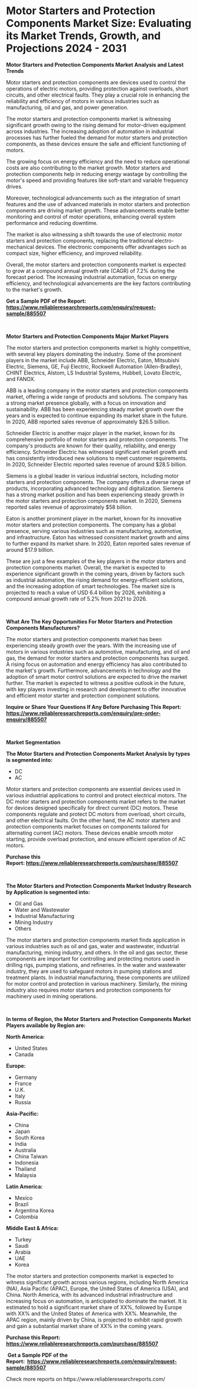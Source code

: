 <p><h1>Motor Starters and Protection Components Market Size: Evaluating its Market Trends, Growth, and Projections 2024 - 2031</h1></p><p><strong>Motor Starters and Protection Components Market Analysis and Latest Trends</strong></p>
<p><p>Motor starters and protection components are devices used to control the operations of electric motors, providing protection against overloads, short circuits, and other electrical faults. They play a crucial role in enhancing the reliability and efficiency of motors in various industries such as manufacturing, oil and gas, and power generation.</p><p>The motor starters and protection components market is witnessing significant growth owing to the rising demand for motor-driven equipment across industries. The increasing adoption of automation in industrial processes has further fueled the demand for motor starters and protection components, as these devices ensure the safe and efficient functioning of motors.</p><p>The growing focus on energy efficiency and the need to reduce operational costs are also contributing to the market growth. Motor starters and protection components help in reducing energy wastage by controlling the motor's speed and providing features like soft-start and variable frequency drives.</p><p>Moreover, technological advancements such as the integration of smart features and the use of advanced materials in motor starters and protection components are driving market growth. These advancements enable better monitoring and control of motor operations, enhancing overall system performance and reducing downtime.</p><p>The market is also witnessing a shift towards the use of electronic motor starters and protection components, replacing the traditional electro-mechanical devices. The electronic components offer advantages such as compact size, higher efficiency, and improved reliability.</p><p>Overall, the motor starters and protection components market is expected to grow at a compound annual growth rate (CAGR) of 7.2% during the forecast period. The increasing industrial automation, focus on energy efficiency, and technological advancements are the key factors contributing to the market's growth.</p></p>
<p><strong>Get a Sample PDF of the Report:&nbsp; <a href="https://www.reliableresearchreports.com/enquiry/request-sample/885507">https://www.reliableresearchreports.com/enquiry/request-sample/885507</a></strong></p>
<p>&nbsp;</p>
<p><strong>Motor Starters and Protection Components Major Market Players</strong></p>
<p><p>The motor starters and protection components market is highly competitive, with several key players dominating the industry. Some of the prominent players in the market include ABB, Schneider Electric, Eaton, Mitsubishi Electric, Siemens, GE, Fuji Electric, Rockwell Automation (Allen-Bradley), CHINT Electrics, Alstom, LS Industrial Systems, Hubbell, Lovato Electric, and FANOX.</p><p>ABB is a leading company in the motor starters and protection components market, offering a wide range of products and solutions. The company has a strong market presence globally, with a focus on innovation and sustainability. ABB has been experiencing steady market growth over the years and is expected to continue expanding its market share in the future. In 2020, ABB reported sales revenue of approximately $26.5 billion.</p><p>Schneider Electric is another major player in the market, known for its comprehensive portfolio of motor starters and protection components. The company's products are known for their quality, reliability, and energy efficiency. Schneider Electric has witnessed significant market growth and has consistently introduced new solutions to meet customer requirements. In 2020, Schneider Electric reported sales revenue of around $28.5 billion.</p><p>Siemens is a global leader in various industrial sectors, including motor starters and protection components. The company offers a diverse range of products, incorporating advanced technology and digitalization. Siemens has a strong market position and has been experiencing steady growth in the motor starters and protection components market. In 2020, Siemens reported sales revenue of approximately $58 billion.</p><p>Eaton is another prominent player in the market, known for its innovative motor starters and protection components. The company has a global presence, serving various industries such as manufacturing, automotive, and infrastructure. Eaton has witnessed consistent market growth and aims to further expand its market share. In 2020, Eaton reported sales revenue of around $17.9 billion.</p><p>These are just a few examples of the key players in the motor starters and protection components market. Overall, the market is expected to experience significant growth in the coming years, driven by factors such as industrial automation, the rising demand for energy-efficient solutions, and the increasing adoption of smart technologies. The market size is projected to reach a value of USD 6.4 billion by 2026, exhibiting a compound annual growth rate of 5.2% from 2021 to 2026.</p></p>
<p>&nbsp;</p>
<p><strong>What Are The Key Opportunities For Motor Starters and Protection Components Manufacturers?</strong></p>
<p><p>The motor starters and protection components market has been experiencing steady growth over the years. With the increasing use of motors in various industries such as automotive, manufacturing, and oil and gas, the demand for motor starters and protection components has surged. A rising focus on automation and energy efficiency has also contributed to the market's growth. Furthermore, advancements in technology and the adoption of smart motor control solutions are expected to drive the market further. The market is expected to witness a positive outlook in the future, with key players investing in research and development to offer innovative and efficient motor starter and protection component solutions.</p></p>
<p><strong>Inquire or Share Your Questions If Any Before Purchasing This Report: <a href="https://www.reliableresearchreports.com/enquiry/pre-order-enquiry/885507">https://www.reliableresearchreports.com/enquiry/pre-order-enquiry/885507</a></strong></p>
<p>&nbsp;</p>
<p><strong>Market Segmentation</strong></p>
<p><strong>The Motor Starters and Protection Components Market Analysis by types is segmented into:</strong></p>
<p><ul><li>DC</li><li>AC</li></ul></p>
<p><p>Motor starters and protection components are essential devices used in various industrial applications to control and protect electrical motors. The DC motor starters and protection components market refers to the market for devices designed specifically for direct current (DC) motors. These components regulate and protect DC motors from overload, short circuits, and other electrical faults. On the other hand, the AC motor starters and protection components market focuses on components tailored for alternating current (AC) motors. These devices enable smooth motor starting, provide overload protection, and ensure efficient operation of AC motors.</p></p>
<p><strong>Purchase this Report:&nbsp;<a href="https://www.reliableresearchreports.com/purchase/885507">https://www.reliableresearchreports.com/purchase/885507</a></strong></p>
<p>&nbsp;</p>
<p><strong>The Motor Starters and Protection Components Market Industry Research by Application is segmented into:</strong></p>
<p><ul><li>Oil and Gas</li><li>Water and Wastewater</li><li>Industrial Manufacturing</li><li>Mining Industry</li><li>Others</li></ul></p>
<p><p>The motor starters and protection components market finds application in various industries such as oil and gas, water and wastewater, industrial manufacturing, mining industry, and others. In the oil and gas sector, these components are important for controlling and protecting motors used in drilling rigs, pumping stations, and refineries. In the water and wastewater industry, they are used to safeguard motors in pumping stations and treatment plants. In industrial manufacturing, these components are utilized for motor control and protection in various machinery. Similarly, the mining industry also requires motor starters and protection components for machinery used in mining operations.</p></p>
<p>&nbsp;</p>
<p><strong>In terms of Region, the Motor Starters and Protection Components Market Players available by Region are:</strong></p>
<p>
    <p> <strong> North America: </strong>
        <ul>
            <li>United States</li>
            <li>Canada</li>
        </ul>
        </p> 
    <p> <strong> Europe: </strong>
        <ul>
            <li>Germany</li>
            <li>France</li>
            <li>U.K.</li>
            <li>Italy</li>
            <li>Russia</li>
        </ul>
        </p> 
    <p> <strong> Asia-Pacific: </strong>
        <ul>
            <li>China</li>
            <li>Japan</li>
            <li>South Korea</li>
            <li>India</li>
            <li>Australia</li>
            <li>China Taiwan</li>
            <li>Indonesia</li>
            <li>Thailand</li>
            <li>Malaysia</li>
        </ul>
        </p> 
    <p> <strong> Latin America: </strong>
        <ul>
            <li>Mexico</li>
            <li>Brazil</li>
            <li>Argentina Korea</li>
            <li>Colombia</li>
        </ul>
        </p> 
    <p> <strong> Middle East & Africa: </strong>
        <ul>
            <li>Turkey</li>
            <li>Saudi</li>
            <li>Arabia</li>
            <li>UAE</li>
            <li>Korea</li>
        </ul>
    </p>
    </p>
<p><p>The motor starters and protection components market is expected to witness significant growth across various regions, including North America (NA), Asia Pacific (APAC), Europe, the United States of America (USA), and China. North America, with its advanced industrial infrastructure and increasing focus on automation, is anticipated to dominate the market. It is estimated to hold a significant market share of XX%, followed by Europe with XX% and the United States of America with XX%. Meanwhile, the APAC region, mainly driven by China, is projected to exhibit rapid growth and gain a substantial market share of XX% in the coming years.</p></p>
<p><strong>Purchase this Report: <a href="https://www.reliableresearchreports.com/purchase/885507">https://www.reliableresearchreports.com/purchase/885507</a></strong></p>
<p>&nbsp;<strong>Get a Sample PDF of the Report:&nbsp;&nbsp;<a href="https://www.reliableresearchreports.com/enquiry/request-sample/885507">https://www.reliableresearchreports.com/enquiry/request-sample/885507</a></strong></p>
<p><strong></strong></p>
<p>Check more reports on https://www.reliableresearchreports.com/</p>